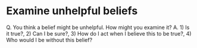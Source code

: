 # Examine unhelpful beliefs
Q. You think a belief might be unhelpful. How might you examine it?
A. 1) Is it true?, 2) Can I be sure?, 3) How do I act when I believe this to be true?, 4) Who would I be without this belief?

<!-- #p1 -->

<!-- {BearID:A84517DF-821B-4CCE-B906-D88C84B60833-1247-0000037D839A2833} -->
